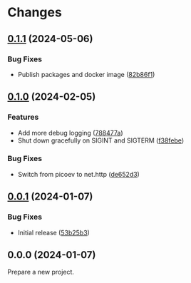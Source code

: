 # Changes

## [0.1.1](https://github.com/prantlf/litedms/compare/v0.1.0...v0.1.1) (2024-05-06)

### Bug Fixes

* Publish packages and docker image ([82b86f1](https://github.com/prantlf/litedms/commit/82b86f1e3f6748cc378726dd4944662d22d7a6c0))

## [0.1.0](https://github.com/prantlf/litedms/compare/v0.0.1...v0.1.0) (2024-02-05)

### Features

* Add more debug logging ([788477a](https://github.com/prantlf/litedms/commit/788477affb0e50e3f2b0121be31ada3e5204dd1a))
* Shut down gracefully on SIGINT and SIGTERM ([f38febe](https://github.com/prantlf/litedms/commit/f38febe7622cd9337469d5ef5707b86f09ef3bd3))

### Bug Fixes

* Switch from picoev to net.http ([de652d3](https://github.com/prantlf/litedms/commit/de652d3c0a7bff2b0c0e2dfb4b0a29e48e17ff5e))

## [0.0.1](https://github.com/prantlf/litedms/compare/v0.0.0...v0.0.1) (2024-01-07)

### Bug Fixes

* Initial release ([53b25b3](https://github.com/prantlf/litedms/commit/53b25b3e4ad285623d45ae1390f45093cee886c4))

## 0.0.0 (2024-01-07)

Prepare a new project.
